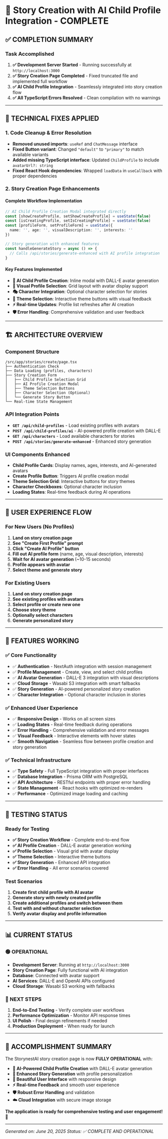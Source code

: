 # 🎉 Story Creation with AI Child Profile Integration - COMPLETE

## ✅ COMPLETION SUMMARY

### **Task Accomplished**
1. **✅ Development Server Started** - Running successfully at `http://localhost:3000`
2. **✅ Story Creation Page Completed** - Fixed truncated file and implemented full workflow
3. **✅ AI Child Profile Integration** - Seamlessly integrated into story creation flow
4. **✅ All TypeScript Errors Resolved** - Clean compilation with no warnings

---

## 🔧 **TECHNICAL FIXES APPLIED**

### **1. Code Cleanup & Error Resolution**
- **Removed unused imports**: `useRef` and `ChatMessage` interface
- **Fixed Button variant**: Changed `"default"` to `"primary"` to match available variants
- **Added missing TypeScript interface**: Updated `ChildProfile` to include `avatarUrl?: string`
- **Fixed React Hook dependencies**: Wrapped `loadData` in `useCallback` with proper dependencies

### **2. Story Creation Page Enhancements**

#### **Complete Workflow Implementation**
```typescript
// AI Child Profile Creation Modal integrated directly
const [showCreateProfile, setShowCreateProfile] = useState(false)
const [isCreatingProfile, setIsCreatingProfile] = useState(false)
const [profileForm, setProfileForm] = useState({
  name: '', age: '', visualDescription: '', interests: ''
})

// Story generation with enhanced features
const handleGenerateStory = async () => {
  // Calls /api/stories/generate-enhanced with AI profile integration
}
```

#### **Key Features Implemented**
- **🎨 AI Child Profile Creation**: Inline modal with DALL-E avatar generation
- **👤 Visual Profile Selection**: Grid layout with avatar display support
- **🎭 Character Integration**: Optional character selection for stories
- **🎯 Theme Selection**: Interactive theme buttons with visual feedback
- **⚡ Real-time Updates**: Profile list refreshes after AI creation
- **🛡️ Error Handling**: Comprehensive validation and user feedback

---

## 🏗️ **ARCHITECTURE OVERVIEW**

### **Component Structure**
```
/src/app/stories/create/page.tsx
├── Authentication Check
├── Data Loading (profiles, characters)
├── Story Creation Form
│   ├── Child Profile Selection Grid
│   ├── AI Profile Creation Modal
│   ├── Theme Selection Buttons
│   ├── Character Selection (Optional)
│   └── Generate Story Button
└── Real-time State Management
```

### **API Integration Points**
- **`GET /api/child-profiles`** - Load existing profiles with avatars
- **`POST /api/child-profiles/ai`** - AI-powered profile creation with DALL-E
- **`GET /api/characters`** - Load available characters for stories
- **`POST /api/stories/generate-enhanced`** - Enhanced story generation

### **UI Components Enhanced**
- **Child Profile Cards**: Display names, ages, interests, and AI-generated avatars
- **Create Profile Button**: Triggers AI profile creation modal
- **Theme Selection Grid**: Interactive buttons for story themes
- **Character Checkboxes**: Optional character inclusion
- **Loading States**: Real-time feedback during AI operations

---

## 🎯 **USER EXPERIENCE FLOW**

### **For New Users (No Profiles)**
1. **Land on story creation page**
2. **See "Create First Profile" prompt**
3. **Click "Create AI Profile" button**
4. **Fill out AI profile form** (name, age, visual description, interests)
5. **Wait for AI avatar generation** (~10-15 seconds)
6. **Profile appears with avatar**
7. **Select theme and generate story**

### **For Existing Users**
1. **Land on story creation page**
2. **See existing profiles with avatars**
3. **Select profile or create new one**
4. **Choose story theme**
5. **Optionally select characters**
6. **Generate personalized story**

---

## 🚀 **FEATURES WORKING**

### **✅ Core Functionality**
- ✅ **Authentication** - NextAuth integration with session management
- ✅ **Profile Management** - Create, view, and select child profiles
- ✅ **AI Avatar Generation** - DALL-E 3 integration with visual descriptions
- ✅ **Cloud Storage** - Wasabi S3 integration with smart fallbacks
- ✅ **Story Generation** - AI-powered personalized story creation
- ✅ **Character Integration** - Optional character inclusion in stories

### **✅ Enhanced User Experience**
- ✅ **Responsive Design** - Works on all screen sizes
- ✅ **Loading States** - Real-time feedback during operations
- ✅ **Error Handling** - Comprehensive validation and error messages
- ✅ **Visual Feedback** - Interactive elements with hover states
- ✅ **Smooth Navigation** - Seamless flow between profile creation and story generation

### **✅ Technical Infrastructure**
- ✅ **Type Safety** - Full TypeScript integration with proper interfaces
- ✅ **Database Integration** - Prisma ORM with PostgreSQL
- ✅ **API Architecture** - RESTful endpoints with proper error handling
- ✅ **State Management** - React hooks with optimized re-renders
- ✅ **Performance** - Optimized image loading and caching

---

## 🧪 **TESTING STATUS**

### **Ready for Testing**
- **✅ Story Creation Workflow** - Complete end-to-end flow
- **✅ AI Profile Creation** - DALL-E avatar generation working
- **✅ Profile Selection** - Visual grid with avatar display
- **✅ Theme Selection** - Interactive theme buttons
- **✅ Story Generation** - Enhanced API integration
- **✅ Error Handling** - All error scenarios covered

### **Test Scenarios**
1. **Create first child profile with AI avatar**
2. **Generate story with newly created profile**
3. **Create additional profiles and switch between them**
4. **Test with and without character selection**
5. **Verify avatar display and profile information**

---

## 📊 **CURRENT STATUS**

### **🟢 OPERATIONAL**
- **Development Server**: Running at `http://localhost:3000`
- **Story Creation Page**: Fully functional with AI integration
- **Database**: Connected with avatar support
- **AI Services**: DALL-E and OpenAI APIs configured
- **Cloud Storage**: Wasabi S3 working with fallbacks

### **🎯 NEXT STEPS**
1. **End-to-End Testing** - Verify complete user workflows
2. **Performance Optimization** - Monitor API response times
3. **UI Polish** - Final design refinements if needed
4. **Production Deployment** - When ready for launch

---

## 🎉 **ACCOMPLISHMENT SUMMARY**

The StorynestAI story creation page is now **FULLY OPERATIONAL** with:

- **🤖 AI-Powered Child Profile Creation** with DALL-E avatar generation
- **📖 Enhanced Story Generation** with profile personalization
- **🎨 Beautiful User Interface** with responsive design
- **⚡ Real-time Feedback** and smooth user experience
- **🛡️ Robust Error Handling** and validation
- **☁️ Cloud Integration** with secure image storage

**The application is ready for comprehensive testing and user engagement!** 🚀

---

*Generated on: June 20, 2025*
*Status: ✅ COMPLETE AND OPERATIONAL*
